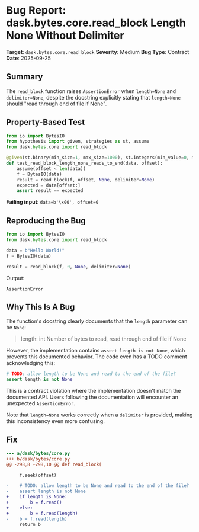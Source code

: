 # Bug Report: dask.bytes.core.read_block Length None Without Delimiter

**Target**: `dask.bytes.core.read_block`
**Severity**: Medium
**Bug Type**: Contract
**Date**: 2025-09-25

## Summary

The `read_block` function raises `AssertionError` when `length=None` and `delimiter=None`, despite the docstring explicitly stating that `length=None` should "read through end of file if None".

## Property-Based Test

```python
from io import BytesIO
from hypothesis import given, strategies as st, assume
from dask.bytes.core import read_block

@given(st.binary(min_size=1, max_size=1000), st.integers(min_value=0, max_value=100))
def test_read_block_length_none_reads_to_end(data, offset):
    assume(offset < len(data))
    f = BytesIO(data)
    result = read_block(f, offset, None, delimiter=None)
    expected = data[offset:]
    assert result == expected
```

**Failing input**: `data=b'\x00', offset=0`

## Reproducing the Bug

```python
from io import BytesIO
from dask.bytes.core import read_block

data = b"Hello World!"
f = BytesIO(data)

result = read_block(f, 0, None, delimiter=None)
```

Output:
```
AssertionError
```

## Why This Is A Bug

The function's docstring clearly documents that the `length` parameter can be `None`:

> length: int
>     Number of bytes to read, read through end of file if None

However, the implementation contains `assert length is not None`, which prevents this documented behavior. The code even has a TODO comment acknowledging this:

```python
# TODO: allow length to be None and read to the end of the file?
assert length is not None
```

This is a contract violation where the implementation doesn't match the documented API. Users following the documentation will encounter an unexpected `AssertionError`.

Note that `length=None` works correctly when a `delimiter` is provided, making this inconsistency even more confusing.

## Fix

```diff
--- a/dask/bytes/core.py
+++ b/dask/bytes/core.py
@@ -298,8 +298,10 @@ def read_block(

     f.seek(offset)

-    # TODO: allow length to be None and read to the end of the file?
-    assert length is not None
+    if length is None:
+        b = f.read()
+    else:
+        b = f.read(length)
-    b = f.read(length)
     return b
```